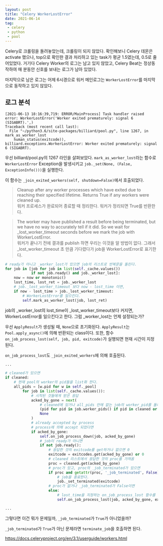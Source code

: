 ```yaml
---
layout: post
title: "Celery WorkerLostError"
date: 2021-06-14
tag:
 - celery
 - python
 - pool
---
```


Celery로 크롤링을 돌려놓았는데, 크롤링이 되지 않았다. 확인해보니 Celery 데몬은 activate 했으나, top으로 확인한 결과 처리하고 있는 task가 평균 1.5였는데, 0.5로 줄어있었다. 거기다 Celery Worker의 로그는 남고 있지 않았고, Celery Beat는 정상동작하여 매 분동안 신호를 보내는 로그가 남아 있었다.

마지막으로 남은 로그는 어제 6시경으로 워커 메인로그는 `WorkerLostError`를 마지막으로 동작하고 있지 않았다.

## 로그 분석

```
[2021-06-13 18:16:39,719: ERROR/MainProcess] Task handler raised error: WorkerLostError('Worker exited prematurely: signal 6 (SIGABRT).',)
Traceback (most recent call last):
  File "~/python3.6/site-packages/billiard/pool.py", line 1267, in mark_as_worker_lost
    human_status(exitcode)),
billiard.exceptions.WorkerLostError: Worker exited prematurely: signal 6 (SIGABRT).
```

우선 billiard/pool.py의 1267 라인을 살펴보았다. `mark_as_worker_lost`라는 함수로 `WorkerLostError` Exception을 발생시키고 `job._set(None, (False, ExceptionInfo()))`을 실행한다.

이 함수는 `_join_exited_workers(self, shutdown=False)`에서 호출되었다.

> Cleanup after any worker processes which have exited due to reaching their specified lifetime. Returns True if any workers were cleaned up.  
> 워커 프로세스가 완료되어 종료할 때 정리한다. 워커가 정리되면 True를 반환한다.

> The worker may have published a result before being terminated, but we have no way to accurately tell if it did.
> So we wait for _lost_worker_timeout seconds before we mark the job with WorkerLostError.  
> 워커가 끝나기 전에 결과를 publish 하면 우리는 이것을 알 방법이 없다. 그래서 _lost_worker_timeout 초 만큼 기다렸다가 job을 WorkerLostError로 표기한다.

```python
# ready가 아니고 _worker_lost가 있으면 job의 리스트로 반복문을 돌린다.
for job in [job for job in list(self._cache.values())
            if not job.ready() and job._worker_lost]:
    now = now or monotonic()
    lost_time, lost_ret = job._worker_lost
    # job._lost_worker_timeout 보다 now - lost_time 이면,
    if now - lost_time > job._lost_worker_timeout:
        # WorkerLostError를 일으킨다.
        self.mark_as_worker_lost(job, lost_ret)

```

job의 _worker_lost의 lost_time이 _lost_worker_timeout보다 커지면, WorkerLostError를 일으킨다고 한다. 그럼 _worker_lost는 언제 설정되는가?

우선 `ApplyResult`가 생성될 때, `None`으로 초기화된다. `ApplyResult`는 `Pool.apply_async()`에 의해 반환되는 class이다. 또한, 함수 `on_job_process_lost(self, job, pid, exitcode)`가 실행되면 현재 시간이 지정된다.

`on_job_process_lost`도 `_join_exited_workers`에 의해 호출된다.

```python
...

# cleaned가 있으면
if cleaned:
    # 현재 pool의 worker의 pid들을 list화 한다.
    all_pids = [w.pid for w in self._pool]
        for job in list(self._cache.values()):
            # 시작된 것들에게 받은 응답
            acked_by_gone = next(
                # cleaned에 있거나 all_pids 안에 없는 job의 worker_pid를 돌려주고 없으면 None
                (pid for pid in job.worker_pids() if pid in cleaned or pid not in all_pids),
                None
            )
            # already accepted by process
            # process에 의해 accept 되었다면
            if acked_by_gone:
                self.on_job_process_down(job, acked_by_gone)
                # job이 ready가 아니면
                if not job.ready():
                    # 응답한 것의 exitcode를 get하거나 없으면 0
                    exitcode = exitcodes.get(acked_by_gone) or 0
                    # cleaned 리스트에서 응답한 것의 proc를 가져옴
                    proc = cleaned.get(acked_by_gone)
                    # proc가 있고, proc의 _job_terminated가 있으면
                    if proc and getattr(proc, '_job_terminated', False):
                        # job을 종료한다.
                        job._set_terminated(exitcode)
                    # proc가 없거나 _job_terminated가 False이면
                    else:
                        # lost_time을 지정하는 on_job_process_lost 함수를 실행시킨다.
                        self.on_job_process_lost(job, acked_by_gone, exitcode)

...
```

그렇다면 이건 뭐가 문제일까, `_job_terminated`가 `True`가 아니었을까? 

`_job_terminated`가 `True`가 아닌 문제라면 `terminate_job`을 호출하면 된다.

https://docs.celeryproject.org/en/3.1/userguide/workers.html